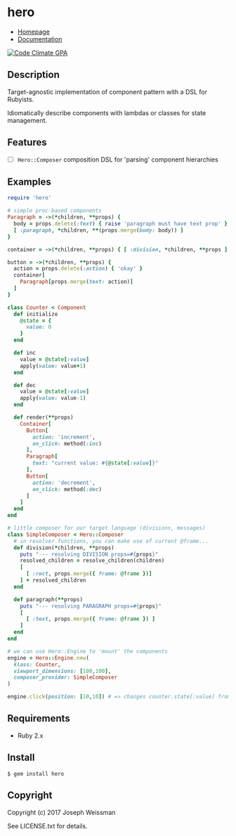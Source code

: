 # hero

* [Homepage](https://rubygems.org/gems/hero)
* [Documentation](http://rubydoc.info/gems/hero/frames)

[![Code Climate GPA](https://codeclimate.com/github/jweissman/hero/badges/gpa.svg)](https://codeclimate.com/github/jweissman/hero)

## Description

Target-agnostic implementation of component pattern with a DSL for Rubyists.

Idiomatically describe components with lambdas or classes for state management.

## Features

- [ ] `Hero::Composer` composition DSL for 'parsing' component hierarchies

## Examples

```ruby
require 'hero'

# simple proc-based components
Paragraph = ->(*children, **props) {
  body = props.delete(:text) { raise 'paragraph must have text prop' }
  [ :paragraph, *children, **(props.merge(body: body)) ]
}

container = ->(*children, **props) { [ :division, *children, **props ] }

button = ->(*children, **props) {
  action = props.delete(:action) { 'okay' }
  container[
    Paragraph[props.merge(text: action)]
  ]
}

class Counter < Component
  def initialize
    @state = {
      value: 0
    }
  end

  def inc
    value = @state[:value]
    apply(value: value+1)
  end

  def dec
    value = @state[:value]
    apply(value: value-1)
  end

  def render(**props)
    Container[
      Button[
        action: 'increment',
        on_click: method(:inc)
      ],
      Paragraph[
        text: "current value: #{@state[:value]}"
      ],
      Button[
        action: 'decrement',
        on_click: method(:dec)
      ]
    ]
  end
end

# little composer for our target language (divisions, messages)
class SimpleComposer < Hero::Composer
  # in resolver functions, you can make use of current @frame...
  def division(*children, **props)
    puts "--- resolving DIVISION props=#{props}"
    resolved_children = resolve_children(children)
    [
      [ :rect, props.merge({ frame: @frame })]
    ] + resolved_children
  end

  def paragraph(**props)
    puts "--- resolving PARAGRAPH props=#{props}"
    [
      [ :text, props.merge({ frame: @frame }) ]
    ]
  end
end

# we can use Hero::Engine to 'mount' the components
engine = Hero::Engine.new(
  klass: Counter,
  viewport_dimensions: [100,100],
  composer_provider: SimpleComposer
)

engine.click(position: [10,10]) # => changes counter.state[:value] from 0 to 1
```


## Requirements

  - Ruby 2.x

## Install

    $ gem install hero

## Copyright

Copyright (c) 2017 Joseph Weissman

See LICENSE.txt for details.
